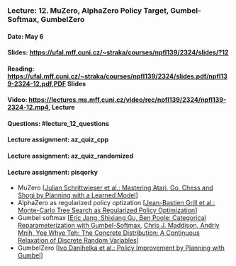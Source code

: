 ### Lecture: 12. MuZero, AlphaZero Policy Target, Gumbel-Softmax, GumbelZero
#### Date: May 6
#### Slides: https://ufal.mff.cuni.cz/~straka/courses/npfl139/2324/slides/?12
#### Reading: https://ufal.mff.cuni.cz/~straka/courses/npfl139/2324/slides.pdf/npfl139-2324-12.pdf,PDF Slides
#### Video: https://lectures.ms.mff.cuni.cz/video/rec/npfl139/2324/npfl139-2324-12.mp4, Lecture
#### Questions: #lecture_12_questions
#### Lecture assignment: az_quiz_cpp
#### Lecture assignment: az_quiz_randomized
#### Lecture assignment: pisqorky

- MuZero [[Julian Schrittwieser et al.: Mastering Atari, Go, Chess and Shogi by Planning with a Learned Model](https://arxiv.org/abs/1911.08265)]
- AlphaZero as regularized policy optization [[Jean-Bastien Grill et al.: Monte-Carlo Tree Search as Regularized Policy Optimization](https://arxiv.org/abs/2007.12509)]
- Gumbel softmax [[Eric Jang, Shixiang Gu, Ben Poole: Categorical Reparameterization with Gumbel-Softmax](https://arxiv.org/abs/1611.01144), [Chris J. Maddison, Andriy Mnih, Yee Whye Teh: The Concrete Distribution: A Continuous Relaxation of Discrete Random Variables](https://arxiv.org/abs/1611.00712)]
- GumbelZero [[Ivo Danihelka et al.: Policy Improvement by Planning with Gumbel](https://openreview.net/pdf?id=bERaNdoegnO)]
